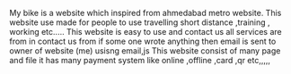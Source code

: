 My bike is a website which inspired from ahmedabad metro website. 
This website use  made for people to use  travelling short distance ,training , working etc.....
This website is easy to use and contact us all services are from in contact us from if some one wrote anything then email is sent to owner of website (me) usisng email,js
This website consist of many page and file
it has many payment system like online ,offline ,card ,qr etc,,,,,
